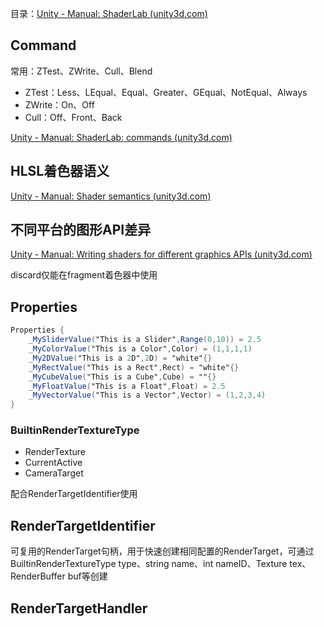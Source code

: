 目录：[Unity - Manual: ShaderLab (unity3d.com)](https://docs.unity3d.com/Manual/SL-Reference.html)

## Command

常用：ZTest、ZWrite、Cull、Blend

- ZTest：Less、LEqual、Equal、Greater、GEqual、NotEqual、Always
- ZWrite：On、Off
- Cull：Off、Front、Back

[Unity - Manual: ShaderLab: commands (unity3d.com)](https://docs.unity3d.com/Manual/shader-shaderlab-commands.html)

## HLSL着色器语义

[Unity - Manual: Shader semantics (unity3d.com)](https://docs.unity3d.com/Manual/SL-ShaderSemantics.html)

## 不同平台的图形API差异

[Unity - Manual: Writing shaders for different graphics APIs (unity3d.com)](https://docs.unity3d.com/Manual/SL-PlatformDifferences.html)

discard仅能在fragment着色器中使用

## Properties

``` glsl
Properties {
    _MySliderValue("This is a Slider",Range(0,10)) = 2.5
    _MyColorValue("This is a Color",Color) = (1,1,1,1)
    _My2DValue("This is a 2D",2D) = "white"{}
    _MyRectValue("This is a Rect",Rect) = "white"{}
    _MyCubeValue("This is a Cube",Cube) = ""{}
    _MyFloatValue("This is a Float",Float) = 2.5
    _MyVectorValue("This is a Vector",Vector) = (1,2,3,4)
}
```

### BuiltinRenderTextureType

-   RenderTexture
-   CurrentActive
-   CameraTarget

配合RenderTargetIdentifier使用

## RenderTargetIdentifier

可复用的RenderTarget句柄，用于快速创建相同配置的RenderTarget，可通过BuiltinRenderTextureType type、string name、int nameID、Texture tex、RenderBuffer buf等创建

## RenderTargetHandler



